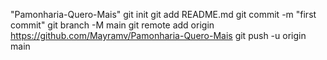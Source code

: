 "Pamonharia-Quero-Mais"  git init git add README.md git commit -m "first commit" git branch -M main git remote add origin https://github.com/Mayramv/Pamonharia-Quero-Mais git push -u origin main
